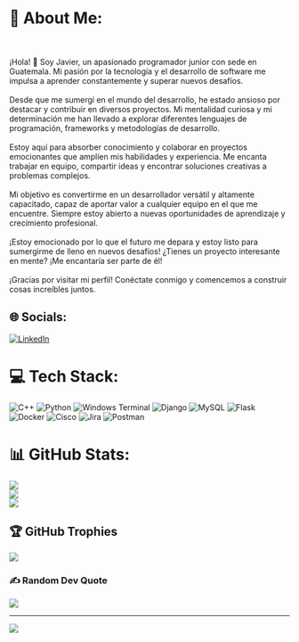 # 💫 About Me:
<br><br>¡Hola! 👋 Soy Javier, un apasionado programador junior con sede en Guatemala. Mi pasión por la tecnología y el desarrollo de software me impulsa a aprender constantemente y superar nuevos desafíos.<br><br>Desde que me sumergí en el mundo del desarrollo, he estado ansioso por destacar y contribuir en diversos proyectos. Mi mentalidad curiosa y mi determinación me han llevado a explorar diferentes lenguajes de programación, frameworks y metodologías de desarrollo.<br><br>Estoy aquí para absorber conocimiento  y colaborar en proyectos emocionantes que amplíen mis habilidades y experiencia. Me encanta trabajar en equipo, compartir ideas y encontrar soluciones creativas a problemas complejos.<br><br>Mi objetivo es convertirme en un desarrollador versátil y altamente capacitado, capaz de aportar valor a cualquier equipo en el que me encuentre. Siempre estoy abierto a nuevas oportunidades de aprendizaje y crecimiento profesional.<br><br>¡Estoy emocionado por lo que el futuro me depara y estoy listo para sumergirme de lleno en nuevos desafíos! ¿Tienes un proyecto interesante en mente? ¡Me encantaría ser parte de él!<br><br>¡Gracias por visitar mi perfil! Conéctate conmigo y comencemos a construir cosas increíbles juntos.


## 🌐 Socials:
[![LinkedIn](https://img.shields.io/badge/LinkedIn-%230077B5.svg?logo=linkedin&logoColor=white)](www.linkedin.com/in/javier-estuardo-recinos-fuentes-179a90289) 

# 💻 Tech Stack:
![C++](https://img.shields.io/badge/c++-%2300599C.svg?style=for-the-badge&logo=c%2B%2B&logoColor=white) ![Python](https://img.shields.io/badge/python-3670A0?style=for-the-badge&logo=python&logoColor=ffdd54) ![Windows Terminal](https://img.shields.io/badge/Windows%20Terminal-%234D4D4D.svg?style=for-the-badge&logo=windows-terminal&logoColor=white) ![Django](https://img.shields.io/badge/django-%23092E20.svg?style=for-the-badge&logo=django&logoColor=white) ![MySQL](https://img.shields.io/badge/mysql-%2300000f.svg?style=for-the-badge&logo=mysql&logoColor=white) ![Flask](https://img.shields.io/badge/flask-%23000.svg?style=for-the-badge&logo=flask&logoColor=white) ![Docker](https://img.shields.io/badge/docker-%230db7ed.svg?style=for-the-badge&logo=docker&logoColor=white) ![Cisco](https://img.shields.io/badge/cisco-%23049fd9.svg?style=for-the-badge&logo=cisco&logoColor=black) ![Jira](https://img.shields.io/badge/jira-%230A0FFF.svg?style=for-the-badge&logo=jira&logoColor=white) ![Postman](https://img.shields.io/badge/Postman-FF6C37?style=for-the-badge&logo=postman&logoColor=white)
# 📊 GitHub Stats:
![](https://github-readme-stats.vercel.app/api?username=Javi1427&theme=vue-dark&hide_border=false&include_all_commits=true&count_private=false)<br/>
![](https://github-readme-streak-stats.herokuapp.com/?user=Javi1427&theme=vue-dark&hide_border=false)<br/>
![](https://github-readme-stats.vercel.app/api/top-langs/?username=Javi1427&theme=vue-dark&hide_border=false&include_all_commits=true&count_private=false&layout=compact)

## 🏆 GitHub Trophies
![](https://github-profile-trophy.vercel.app/?username=Javi1427&theme=discord&no-frame=true&no-bg=true&margin-w=4)

### ✍️ Random Dev Quote
![](https://quotes-github-readme.vercel.app/api?type=horizontal&theme=dark)

---
[![](https://visitcount.itsvg.in/api?id=Javi1427&icon=5&color=0)](https://visitcount.itsvg.in)

<!-- Proudly created with GPRM ( https://gprm.itsvg.in ) -->
